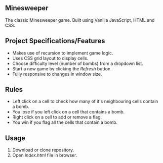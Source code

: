 ## Minesweeper

The classic Minesweeper game. Built using Vanilla JavaScript, HTML and CSS.

## Project Specifications/Features

- Makes use of recursion to implement game logic.
- Uses CSS grid layout to display cells.
- Choose difficulty level (number of bombs) from a dropdown list.
- Start a new game by clicking the _Refresh_ button.
- Fully responsive to changes in window size.

## Rules

- Left click on a cell to check how many of it's neighbouring cells contain a bomb.
- You lose if you left click on a cell that contains a bomb.
- Right click on a cell to add or remove a flag.
- You win if you flag all the cells that contain a bomb.

## Usage

1. Download or clone repository.
2. Open _index.html_ file in browser.